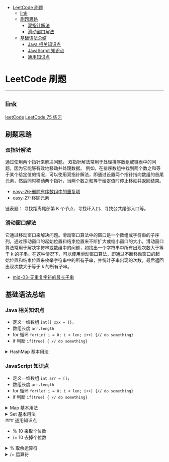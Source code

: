 - [LeetCode 刷题](#leetcode-刷题)
  - [link](#link)
  - [刷题思路](#刷题思路)
    - [双指针解法](#双指针解法)
    - [滑动窗口解法](#滑动窗口解法)
  - [基础语法总结](#基础语法总结)
    - [Java 相关知识点](#java-相关知识点)
    - [JavaScript 知识点](#javascript-知识点)
    - [通用知识点](#通用知识点)

# LeetCode 刷题

---

## link

[leetCode](https://leetcode.cn/problemset/all/)
[LeetCode 75 练习](https://leetcode.cn/study-plan/leetcode_75/?progress=y7ujvhm)

## 刷题思路

### 双指针解法

通过使用两个指针来解决问题。
双指针解法常用于处理排序数组或链表中的问题，因为它能够有效地移动并处理数据。
例如，在排序数组中找到两个数之和等于某个给定值的情况，可以使用双指针解法，即通过设置两个指针指向数组的首尾元素，然后同时移动两个指针，当两个数之和等于给定值时停止移动并返回结果。

- [easy-26-删除有序数组中的重复项](https://leetcode.cn/problems/remove-duplicates-from-sorted-array/)
- [easy-27-移除元素](https://leetcode.cn/problems/remove-element/)

链表题： 寻找距离尾部第 K 个节点、寻找环入口、寻找公共尾部入口等。

### 滑动窗口解法

它通过移动窗口来解决问题。滑动窗口算法中的窗口是一个数组或字符串的子序列，通过移动窗口的起始位置和结束位置来不断扩大或缩小窗口的大小。滑动窗口算法常用于解决字符串或数组中的问题，如找出一个字符串中所有出现次数大于等于 k 的子串。在这种情况下，可以使用滑动窗口算法，即通过不断移动窗口的起始位置和结束位置来枚举字符串中的所有子串，并统计子串出现的次数，最后返回出现次数大于等于 k 的所有子串。

- [mid-03-无重复字符的最长子串](https://leetcode.cn/problems/longest-substring-without-repeating-characters/)

## 基础语法总结

### Java 相关知识点

- 定义一维数组 `int[] xxx = {};`
- 数组长度 `arr.length`
- for 循环 `for(int i = 0; i < len; i++) {// do something}`
- if 判断 `if(true) { // do something}`
<details>
    <summary>HashMap 基本用法</summary>

```java
// 定义哈希表
Map<Integer, Integer> map = new HashMap<Integer, Integer>();
// put 方法：用于添加了一个键值对
map.put(key, value);
//get 方法：用于获取指定键的值。
map.get(key)
//containsKey 方法：用于检查指定键是否存在于 HashMap 中。
map.containsKey(key)
//remove 方法：用于删除指定键的键值对。
map.remove(key)
```

</details>

### JavaScript 知识点

- 定义一维数组 `int arr = [];`
- 数组长度 `arr.length`
- for 循环 `for(let i = 0; i < len; i++) {// do something}`
- if 判断 `if(true) { // do something}`

<details>
    <summary>Map 基本用法</summary>

```javaScript
//定义 map `let map = new Map();`
//set 方法：用于添加了一个键值对 `map.set(key, value)`
//get 方法：用于获取指定键的值。 `map.get(key)`
//has 方法：用于检查指定键是否存在于 Map 中。 `map.has(key) // 返回bool`
//delete 方法：用于删除指定键的键值对。 `map.delete(key)`
```

</details>
<details>
    <summary>Set 基本用法</summary>

```javaScript
// 向Set添加成员
mySet.add('hello');
mySet.add(42);
mySet.add({ name: 'John' });

// 从Set删除成员
mySet.delete('hello');

// 查询Set成员
console.log(mySet.has(42)); // true
console.log(mySet.has('hello')); // false

// 获取Set成员数量
console.log(mySet.size); // 2
```

</details>
### 通用知识点

- % 10 来取个位数
- /= 10 去掉个位数

<details>
  <summary>% 取余运算符</summary>
    % 运算符用来求一个整数除以另一个整数的余数。例如：
    121 % 10 的结果是 1。
    120 % 10 的结果是 0。
    1234 % 10 的结果是 4。
    1234 % 100 的结果是 34。
</details>
<details>
  <summary>/= 运算符</summary>
    /= 运算符是赋值运算符的一种，用于将一个整数除以另一个整数，并将结果赋值给左边的变量。例如：
    126 /= 10 的结果是 12。
    120 /= 10 的结果是 12。
    1234 /= 10 的结果是 123。
    1234 /= 100 的结果是 12。
</details>
